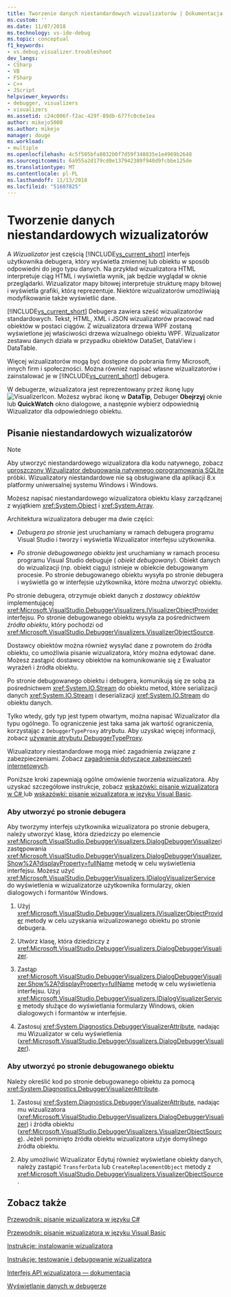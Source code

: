 ```yaml
---
title: Tworzenie danych niestandardowych wizualizatorów | Dokumentacja firmy Microsoft
ms.custom: ''
ms.date: 11/07/2018
ms.technology: vs-ide-debug
ms.topic: conceptual
f1_keywords:
- vs.debug.visualizer.troubleshoot
dev_langs:
- CSharp
- VB
- FSharp
- C++
- JScript
helpviewer_keywords:
- debugger, visualizers
- visualizers
ms.assetid: c24c006f-f2ac-429f-89db-677fc0c6e1ea
author: mikejo5000
ms.author: mikejo
manager: douge
ms.workload:
- multiple
ms.openlocfilehash: 4c5f505bfa8032b0f7d59f348835e1e4969b2648
ms.sourcegitcommit: 6a955a2d179cd0e137942389f940d9fcbbe125de
ms.translationtype: MT
ms.contentlocale: pl-PL
ms.lasthandoff: 11/13/2018
ms.locfileid: "51607825"
---
```

# <a name="create-custom-data-visualizers"></a>Tworzenie danych niestandardowych wizualizatorów 
 A *Wizualizator* jest częścią [!INCLUDE[vs_current_short](../code-quality/includes/vs_current_short_md.md)] interfejs użytkownika debugera, który wyświetla zmiennej lub obiektu w sposób odpowiedni do jego typu danych. Na przykład wizualizatora HTML interpretuje ciąg HTML i wyświetla wynik, jak będzie wyglądał w oknie przeglądarki. Wizualizator mapy bitowej interpretuje strukturę mapy bitowej i wyświetla grafiki, którą reprezentuje. Niektóre wizualizatorów umożliwiają modyfikowanie także wyświetlić dane.

 [!INCLUDE[vs_current_short](../code-quality/includes/vs_current_short_md.md)] Debugera zawiera sześć wizualizatorów standardowych. Tekst, HTML, XML i JSON wizualizatorów pracować nad obiektów w postaci ciągów. Z wizualizatora drzewa WPF zostaną wyświetlone jej właściwości drzewa wizualnego obiektu WPF. Wizualizator zestawu danych działa w przypadku obiektów DataSet, DataView i DataTable. 

Więcej wizualizatorów mogą być dostępne do pobrania firmy Microsoft, innych firm i społeczności. Można również napisać własne wizualizatorów i zainstalować je w [!INCLUDE[vs_current_short](../code-quality/includes/vs_current_short_md.md)] debugera.

W debugerze, wizualizatora jest reprezentowany przez ikonę lupy ![VisualizerIcon](../debugger/media/dbg-tips-visualizer-icon.png "ikonę Wizualizator"). Możesz wybrać ikonę w **DataTip**, Debuger **Obejrzyj** oknie lub **QuickWatch** okno dialogowe, a następnie wybierz odpowiednią Wizualizator dla odpowiedniego obiektu.

## <a name="write-custom-visualizers"></a>Pisanie niestandardowych wizualizatorów

 > [!NOTE]
 > Aby utworzyć niestandardowego wizualizatora dla kodu natywnego, zobacz [uproszczony Wizualizator debugowania natywnego oprogramowania SQLite](https://github.com/Microsoft/VSSDK-Extensibility-Samples/tree/master/SqliteVisualizer) próbki. Wizualizatory niestandardowe nie są obsługiwane dla aplikacji 8.x platformy uniwersalnej systemu Windows i Windows.

Możesz napisać niestandardowego wizualizatora obiektu klasy zarządzanej z wyjątkiem <xref:System.Object> i <xref:System.Array>.  
  
Architektura wizualizatora debuger ma dwie części:  
  
- *Debugera po stronie* jest uruchamiany w ramach debugera programu Visual Studio i tworzy i wyświetla Wizualizator interfejsu użytkownika.  
  
- *Po stronie debugowanego obiektu* jest uruchamiany w ramach procesu programu Visual Studio debuguje ( *obiekt debugowany*). Obiekt danych do wizualizacji (np. obiekt ciągu) istnieje w obiekcie debugowanym procesie. Po stronie debugowanego obiektu wysyła po stronie debugera i wyświetla go w interfejsie użytkownika, które można utworzyć obiektu.  

Po stronie debugera, otrzymuje obiekt danych z *dostawcy obiektów* implementującej <xref:Microsoft.VisualStudio.DebuggerVisualizers.IVisualizerObjectProvider> interfejsu. Po stronie debugowanego obiektu wysyła za pośrednictwem *źródła obiektu*, który pochodzi od <xref:Microsoft.VisualStudio.DebuggerVisualizers.VisualizerObjectSource>. 

Dostawcy obiektów można również wysyłać dane z powrotem do źródła obiektu, co umożliwia pisanie wizualizatora, który można edytować dane. Możesz zastąpić dostawcy obiektów na komunikowanie się z Ewaluator wyrażeń i źródła obiektu.  
  
Po stronie debugowanego obiektu i debugera, komunikują się ze sobą za pośrednictwem <xref:System.IO.Stream> do obiektu metod, które serializacji danych <xref:System.IO.Stream> i deserializacji <xref:System.IO.Stream> do obiektu danych.  

Tylko wtedy, gdy typ jest typem otwartym, można napisać Wizualizator dla typu ogólnego. To ograniczenie jest taka sama jak wartość ograniczenia, korzystając z `DebuggerTypeProxy` atrybutu. Aby uzyskać więcej informacji, zobacz [używanie atrybutu DebuggerTypeProxy](../debugger/using-debuggertypeproxy-attribute.md).  
  
Wizualizatory niestandardowe mogą mieć zagadnienia związane z zabezpieczeniami. Zobacz [zagadnienia dotyczące zabezpieczeń internetowych](../debugger/visualizer-security-considerations.md).  
  
Poniższe kroki zapewniają ogólne omówienie tworzenia wizualizatora. Aby uzyskać szczegółowe instrukcje, zobacz [wskazówki: pisanie wizualizatora w C# ](../debugger/walkthrough-writing-a-visualizer-in-csharp.md) lub [wskazówki: pisanie wizualizatora w języku Visual Basic](../debugger/walkthrough-writing-a-visualizer-in-visual-basic.md).  
  
### <a name="to-create-the-debugger-side"></a>Aby utworzyć po stronie debugera  
  
Aby tworzymy interfejs użytkownika wizualizatora po stronie debugera, należy utworzyć klasę, która dziedziczy po elemencie <xref:Microsoft.VisualStudio.DebuggerVisualizers.DialogDebuggerVisualizer>i zastępowania <xref:Microsoft.VisualStudio.DebuggerVisualizers.DialogDebuggerVisualizer.Show%2A?displayProperty=fullName> metodę w celu wyświetlenia interfejsu. Możesz użyć <xref:Microsoft.VisualStudio.DebuggerVisualizers.IDialogVisualizerService> do wyświetlenia w wizualizatorze użytkownika formularzy, okien dialogowych i formantów Windows.  
  
1.  Użyj <xref:Microsoft.VisualStudio.DebuggerVisualizers.IVisualizerObjectProvider> metody w celu uzyskania wizualizowanego obiektu po stronie debugera.  
  
1.  Utwórz klasę, która dziedziczy z <xref:Microsoft.VisualStudio.DebuggerVisualizers.DialogDebuggerVisualizer>.  
  
1.  Zastąp <xref:Microsoft.VisualStudio.DebuggerVisualizers.DialogDebuggerVisualizer.Show%2A?displayProperty=fullName> metodę w celu wyświetlenia interfejsu. Użyj <xref:Microsoft.VisualStudio.DebuggerVisualizers.IDialogVisualizerService> metody służące do wyświetlania formularzy Windows, okien dialogowych i formantów w interfejsie.  
  
4.  Zastosuj <xref:System.Diagnostics.DebuggerVisualizerAttribute>, nadając mu Wizualizator w celu wyświetlenia (<xref:Microsoft.VisualStudio.DebuggerVisualizers.DialogDebuggerVisualizer>).  
  
### <a name="to-create-the-debuggee-side"></a>Aby utworzyć po stronie debugowanego obiektu  
  
Należy określić kod po stronie debugowanego obiektu za pomocą <xref:System.Diagnostics.DebuggerVisualizerAttribute>.  
  
1.  Zastosuj <xref:System.Diagnostics.DebuggerVisualizerAttribute>, nadając mu wizualizatora (<xref:Microsoft.VisualStudio.DebuggerVisualizers.DialogDebuggerVisualizer>) i źródła obiektu (<xref:Microsoft.VisualStudio.DebuggerVisualizers.VisualizerObjectSource>). Jeżeli pominięto źródła obiektu wizualizatora użyje domyślnego źródła obiektu.  
  
1.  Aby umożliwić Wizualizator Edytuj również wyświetlane obiekty danych, należy zastąpić `TransferData` lub `CreateReplacementObject` metody z <xref:Microsoft.VisualStudio.DebuggerVisualizers.VisualizerObjectSource>.   
  
## <a name="see-also"></a>Zobacz także
  
 [Przewodnik: pisanie wizualizatora w języku C#](../debugger/walkthrough-writing-a-visualizer-in-csharp.md)  

 [Przewodnik: pisanie wizualizatora w języku Visual Basic](../debugger/walkthrough-writing-a-visualizer-in-visual-basic.md)  
  
 [Instrukcje: instalowanie wizualizatora](../debugger/how-to-install-a-visualizer.md)  
  
 [Instrukcje: testowanie i debugowanie wizualizatora](../debugger/how-to-test-and-debug-a-visualizer.md)  
  
 [Interfejs API wizualizatora — dokumentacja](../debugger/visualizer-api-reference.md)  
  
 [Wyświetlanie danych w debugerze](../debugger/viewing-data-in-the-debugger.md)
